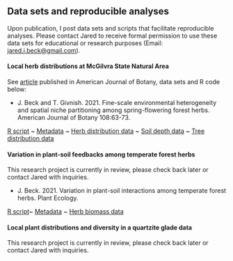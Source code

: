 ## Data sets and reproducible analyses

Upon publication, I post data sets and scripts that facilitate reproducible analyses. Please contact Jared to receive formal permission to use these data sets for educational or research purposes (Email: jared.j.beck@gmail.com). 

#### Local herb distributions at McGilvra State Natural Area

See [article](https://bsapubs.onlinelibrary.wiley.com/doi/abs/10.1002/ajb2.1593) published in American Journal of Botany, data sets and R code below:

- J. Beck and T. Givnish. 2021. Fine-scale environmental heterogeneity and spatial niche partitioning among spring-flowering forest herbs. American Journal of Botany 108:63-73.

[R script](/content/datasets/AppendixS12_mcgilvra_r_script.R) ~ [Metadata](/content/datasets/AppendixS8_metadata.pdf) ~ [Herb distribution data](content/datasets/AppendixS9_mcgilvra_herb_data.csv) ~ [Soil depth data](content/datasets/AppendixS10_mcgilvra_soil_data.csv) ~ [Tree distribution data](content/datasets/AppendixS11_mcgilvra_tree_data.csv)

#### Variation in plant-soil feedbacks among temperate forest herbs

This research project is currently in review, please check back later or contact Jared with inquiries.

- J. Beck. 2021. Variation in plant-soil interactions among temperate forest herbs. Plant Ecology.

[R script]()~ [Metadata]() ~ [Herb biomass data]()

#### Local plant distributions and diversity in a quartzite glade data

This research project is currently in review, please check back later or contact Jared with inquiries.

